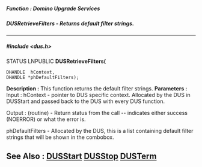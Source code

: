 ##### Function : Domino Upgrade Services
##### DUSRetrieveFilters - Returns default filter strings.
---
##### #include <dus.h>
STATUS LNPUBLIC **DUSRetrieveFilters(**

	DHANDLE  hContext,
	DHANDLE *phDefaultFilters);
**Description :**
This function returns the default filter strings.
**Parameters :**
Input :
hContext  -   pointer to DUS specific context.  Allocated by the DUS in DUSStart and passed back to the DUS with every DUS function.

Output :
(routine)  -  Return status from the call -- indicates either success (NOERROR) or what the error is.


phDefaultFilters  -  Allocated by the DUS, this is a list containing default filter strings that will be shown in the combobox.

**See Also :**
[DUSStart](D:/md_files/DUSStart.md)
[DUSStop](D:/md_files/DUSStop.md)
[DUSTerm](D:/md_files/DUSTerm.md)
---
